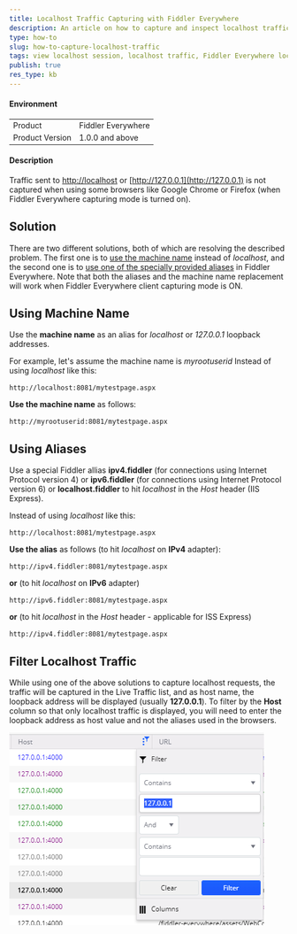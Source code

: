 ```yaml
---
title: Localhost Traffic Capturing with Fiddler Everywhere
description: An article on how to capture and inspect localhost traffic using Fiddler Everywhere
type: how-to
slug: how-to-capture-localhost-traffic
tags: view localhost session, localhost traffic, Fiddler Everywhere localhost, Fiddler Everywhere localhost aliases 
publish: true
res_type: kb
---
```


#### Environment

|   |   |
|---|---|
| Product  | Fiddler Everywhere  |
| Product Version | 1.0.0 and above  |

#### Description

Traffic sent to [http://localhost](http://localhost) or [http://127.0.0.1](http://127.0.0.1) is not captured when using some browsers like Google Chrome or Firefox (when Fiddler Everywhere capturing mode is turned on).

## Solution

There are two different solutions, both of which are resolving the described problem. The first one is to [use the machine name](#using-machine-name) instead of _localhost_, and the second one is to [use one of the specially provided aliases](#using-aliases) in Fiddler Everywhere. Note that both the aliases and the machine name replacement will work when Fiddler Everywhere client capturing mode is ON.

## Using Machine Name

Use the **machine name** as an alias for _localhost_ or _127.0.0.1_ loopback addresses.

For example, let's assume the machine name is _myrootuserid_
Instead of using _localhost_ like this:
```Shell
http://localhost:8081/mytestpage.aspx
```

**Use the machine name** as follows:
```Shell
http://myrootuserid:8081/mytestpage.aspx
```

## Using Aliases

Use a special Fiddler allias **ipv4.fiddler** (for connections using Internet Protocol version 4) or **ipv6.fiddler** (for connections using Internet Protocol version 6) or **localhost.fiddler** to hit _localhost_ in the _Host_ header (IIS Express).

Instead of using _localhost_ like this:
```Shell
http://localhost:8081/mytestpage.aspx
```

**Use the alias** as follows (to hit _localhost_ on **IPv4** adapter):
```Shell
http://ipv4.fiddler:8081/mytestpage.aspx
```

**or** (to hit _localhost_ on **IPv6** adapter)
```Shell
http://ipv6.fiddler:8081/mytestpage.aspx
```

**or** (to hit _localhost_ in the _Host_ header - applicable for ISS Express)
```Shell
http://ipv4.fiddler:8081/mytestpage.aspx
```

## Filter Localhost Traffic

While using one of the above solutions to capture localhost requests, the traffic will be captured in the Live Traffic list, and as host name, the loopback address will be displayed (usually **127.0.0.1**). To filter by the **Host** column so that only localhost traffic is displayed, you will need to enter the loopback address as host value and not the aliases used in the browsers.

![Example Localhost filtering](../images/kb/localhost-filtering.png)